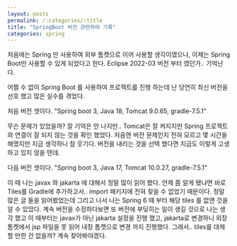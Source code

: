 ```yaml
---
layout: posts
permalink: /:categories/:title
title: "SpringBoot 버전 관련하여 기록"
categories: spring
---
```


처음에는 Spring 만 사용하여 외부 톰켓으로 이어 사용할 생각이였으나,
이제는 Spring Boot만 사용할 수 있게 되었다고 한다. Eclipse 2022-03 버전 부터 였던가.. 기억난다.

어쩔 수 없이 Spring Boot 를 사용하여 프로젝트를 진행 하는데
난 당연히 최신 버전을 선호 했고 많은 실수를 겪었다.

처음 버전 셋이다.
"Spring boot 3, Java 18, Tomcat 9.0.65, gradle-7.5.1"

무슨 문제가 있었을까? 잘 기억은 안 나지만.. Tomcat은 잘 켜지지만 Spring 프로젝트와 연결이 잘 되지 않는 것을 확인 했었다.
처음엔 버전 문제인지 전혀 모르고 몇 시간을 해맸지만 지금 생각하니 참 웃기다. 버전을 내리는 것을 선택 했다면 지금도 이렇게
고생하고 있지 않을 텐데.

다음 버전 셋이다.
"Spring boot 3, Java 17, Tomcat 10.0.27, gradle-7.5.1"

이 때 나는 javax 와 jakarta 에 대해서 정말 많이 읽어 봤다. 언제 쯤 알게 됐냐면 바로 Tiles를 Gradle에 추가하고서..
import 패키지에 전혀 찾을 수 없었기 때문이다. 정말 많은 글 들을 읽어봤었는데 그리고 나서 나는 Spring 6 때 부터 
해당 tiles 를 없앤 것을 알 수 있었다. 계속 버전을 수정하다보면 또 버전에 부딪히는 일이 생길 것으로 나는 생각 했고
이 때부터는 javax가 아닌 jakarta 설정을 진행 했고, jakarta로 변경하니 외장 톰켓에서 jsp 파일을 못 읽어
내장 톰켓으로 변경 까지 진행했다. 그래서.. tiles를 대체할 만한 건 없을까? 계속 찾아봐야겠다.
